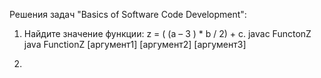 Решения задач "Basics of Software Code Development":
1. Найдите значение функции: z = ( (a – 3 ) * b / 2) + c.
javac FunctonZ
java FunctionZ [аргумент1] [аргумент2] [аргумент3]

2.

